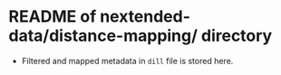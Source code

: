 # README of nextended-data/distance-mapping/ directory

- Filtered and mapped metadata in `dill` file is stored here.
